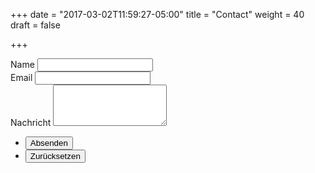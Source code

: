 +++
date = "2017-03-02T11:59:27-05:00"
title = "Contact"
weight = 40
draft = false

+++

<form method="post" action="#">
    <div class="field half first">
        <label for="name">Name</label>
        <input type="text" name="name" id="name" />
    </div>
    <div class="field half">
        <label for="email">Email</label>
        <input type="text" name="email" id="email" />
    </div>
    <div class="field">
        <label for="message">Nachricht</label>
        <textarea name="message" id="message" rows="4"></textarea>
    </div>
    <ul class="actions">
        <li><input type="submit" value="Absenden" class="special" /></li>
        <li><input type="reset" value="Zurücksetzen" /></li>
    </ul>
</form>

